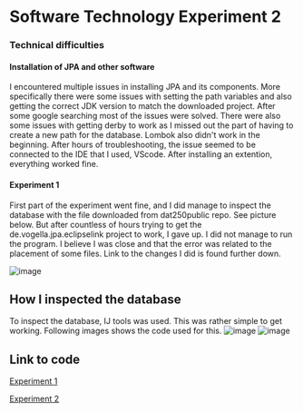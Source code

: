 # Software Technology Experiment 2
### Technical difficulties
#### Installation of JPA and other software
I encountered multiple issues in installing JPA and its components. More specifically there were some issues with setting the path variables and also getting the correct JDK version to match the downloaded project. After some google searching most of the issues were solved. There were also some issues with getting derby to work as I missed out the part of having to create a new path for the database. Lombok also didn't work in the beginning. After hours of troubleshooting, the issue seemed to be connected to the IDE that I used, VScode. After installing an extention, everything worked fine.
#### Experiment 1
First part of the experiment went fine, and I did manage to inspect the database with the file downloaded from dat250public repo. See picture below. But after countless of hours trying to get the de.vogella.jpa.eclipselink project to work, I gave up. I did not manage to run the program. I believe I was close and that the error was related to the placement of some files. Link to the changes I did is found further down.
  
![image](https://user-images.githubusercontent.com/35202392/133010821-4a8861bd-e150-48b9-9b0a-0435600b3fbc.png)

## How I inspected the database
To inspect the database, IJ tools was used. This was rather simple to get working. Following images shows the code used for this.
![image](https://user-images.githubusercontent.com/35202392/133004656-01cee74b-abe1-4ad7-ad9d-75678a08ed3d.png)
![image](https://user-images.githubusercontent.com/35202392/133004677-dd25b1cd-f04a-4780-ab59-060245203024.png)


## Link to code
[Experiment 1](https://github.com/theodornk/dat250_assignment2experiment1/tree/main/test)

[Experiment 2](https://github.com/theodornk/dat250_assignment2experiment2)

